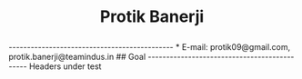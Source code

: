 <h1><p align="center">Protik Banerji</p></h1>
---------------------------------------------
* E-mail: protik09@gmail.com, protik.banerji@teamindus.in
## Goal
---------------------------------------------
Headers under test